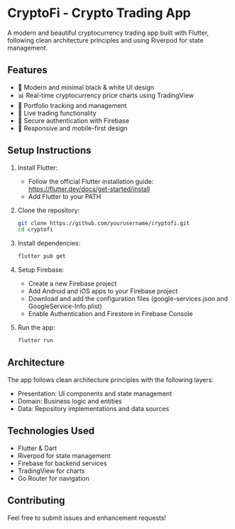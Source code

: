 # CryptoFi - Crypto Trading App

A modern and beautiful cryptocurrency trading app built with Flutter, following clean architecture principles and using Riverpod for state management.

## Features

- 🎨 Modern and minimal black & white UI design
- 📊 Real-time cryptocurrency price charts using TradingView
- 💼 Portfolio tracking and management
- 🔄 Live trading functionality
- 🔐 Secure authentication with Firebase
- 📱 Responsive and mobile-first design

## Setup Instructions

1. Install Flutter:
   - Follow the official Flutter installation guide: https://flutter.dev/docs/get-started/install
   - Add Flutter to your PATH

2. Clone the repository:
   ```bash
   git clone https://github.com/yourusername/cryptofi.git
   cd cryptofi
   ```

3. Install dependencies:
   ```bash
   flutter pub get
   ```

4. Setup Firebase:
   - Create a new Firebase project
   - Add Android and iOS apps to your Firebase project
   - Download and add the configuration files (google-services.json and GoogleService-Info.plist)
   - Enable Authentication and Firestore in Firebase Console

5. Run the app:
   ```bash
   flutter run
   ```

## Architecture

The app follows clean architecture principles with the following layers:
- Presentation: UI components and state management
- Domain: Business logic and entities
- Data: Repository implementations and data sources

## Technologies Used

- Flutter & Dart
- Riverpod for state management
- Firebase for backend services
- TradingView for charts
- Go Router for navigation

## Contributing

Feel free to submit issues and enhancement requests!
